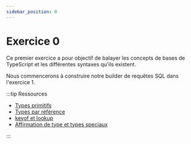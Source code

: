```yaml
---
sidebar_position: 0
---
```


# Exercice 0

Ce premier exercice a pour objectif de balayer les concepts de bases de TypeScript et les différentes syntaxes qu'ils existent.

Nous commencerons à construire notre builder de
requêtes SQL dans l'exercice 1.

:::tip Ressources

- [Types primitifs](../typescript/types-primitifs.md)
- [Types par référence](../typescript/types-par-references.md)
- [keyof et lookup](../typescript/keyof-lookup.md)
- [Affirmation de type et types speciaux](../typescript/types-speciaux-affirmation-de-types.md)

:::
